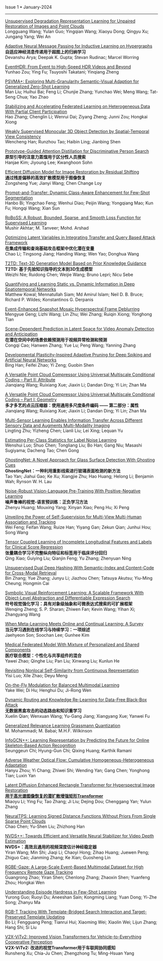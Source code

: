 Issue 1 • January-2024


---



[Unsupervised Degradation Representation Learning for Unpaired Restoration of Images and Point Clouds](https://ieeexplore.ieee.org/document/10738507/)  
Longguang Wang;
Yulan Guo;
Yingqian Wang;
Xiaoyu Dong;
Qingyu Xu;
Jungang Yang;
Wei An

[Adaptive Neural Message Passing for Inductive Learning on Hypergraphs](https://ieeexplore.ieee.org/document/10612216/)  
**自适应神经消息传递用于超图上的归纳学习**  
Devanshu Arya;
Deepak K. Gupta;
Stevan Rudinac;
Marcel Worring


[EventHDR: From Event to High-Speed HDR Videos and Beyond](https://ieeexplore.ieee.org/document/10713104/)  
Yunhao Zou;
Ying Fu;
Tsuyoshi Takatani;
Yinqiang Zheng

 
[PSVMA+: Exploring Multi-Granularity Semantic-Visual Adaption for Generalized Zero-Shot Learning](https://ieeexplore.ieee.org/document/10693541/)  
Man Liu;
Huihui Bai;
Feng Li;
Chunjie Zhang;
Yunchao Wei;
Meng Wang;
Tat-Seng Chua;
Yao Zhao



[Stabilizing and Accelerating Federated Learning on Heterogeneous Data With Partial Client Participation](https://ieeexplore.ieee.org/document/10696955/)  
Hao Zhang;
Chenglin Li;
Wenrui Dai;
Ziyang Zheng;
Junni Zou;
Hongkai Xiong



[Weakly Supervised Monocular 3D Object Detection by Spatial-Temporal View Consistency](https://ieeexplore.ieee.org/document/10689672/)  
Wencheng Han;
Runzhou Tao;
Haibin Ling;
Jianbing Shen


[Prototype-Guided Attention Distillation for Discriminative Person Search](https://ieeexplore.ieee.org/document/10681282/)  
**原型引导的注意力蒸馏用于区分性人员搜索**  
Hanjae Kim;
Jiyoung Lee;
Kwanghoon Sohn


[Efficient Diffusion Model for Image Restoration by Residual Shifting](https://ieeexplore.ieee.org/document/10681246/)  
**通过残差偏移的高效扩散模型用于图像恢复**  
Zongsheng Yue;
Jianyi Wang;
Chen Change Loy


[Prompt-and-Transfer: Dynamic Class-Aware Enhancement for Few-Shot Segmentation](https://ieeexplore.ieee.org/document/10681253/)  
Hanbo Bi;
Yingchao Feng;
Wenhui Diao;
Peijin Wang;
Yongqiang Mao;
Kun Fu;
Hongqi Wang;
Xian Sun


[RoBoSS: A Robust, Bounded, Sparse, and Smooth Loss Function for Supervised Learning](https://ieeexplore.ieee.org/document/10685140/)  
Mushir Akhtar;
M. Tanveer;
Mohd. Arshad


[Optimizing Latent Variables in Integrating Transfer and Query Based Attack Framework](https://ieeexplore.ieee.org/document/10681296/)  
**在集成传输和查询基础攻击框架中优化潜在变量**  
Chao Li;
Tingsong Jiang;
Handing Wang;
Wen Yao;
Donghua Wang


[T2TD: Text-3D Generation Model Based on Prior Knowledge Guidance](https://ieeexplore.ieee.org/document/10684147/)  
**T2TD: 基于先验知识指导的文本到3D生成模型**   
Weizhi Nie;
Ruidong Chen;
Weijie Wang;
Bruno Lepri;
Nicu Sebe


[Quantifying and Learning Static vs. Dynamic Information in Deep Spatiotemporal Networks](https://ieeexplore.ieee.org/document/10682100/)  
Matthew Kowal;
Mennatullah Siam;
Md Amirul Islam;
Neil D. B. Bruce;
Richard P. Wildes;
Konstantinos G. Derpanis


[Event-Enhanced Snapshot Mosaic Hyperspectral Frame Deblurring](https://ieeexplore.ieee.org/document/10684998/)  
Mengyue Geng;
Lizhi Wang;
Lin Zhu;
Wei Zhang;
Ruiqin Xiong;
Yonghong Tian



[Scene-Dependent Prediction in Latent Space for Video Anomaly Detection and Anticipation](https://ieeexplore.ieee.org/document/10681297/)  
**在潜在空间中的场景依赖预测用于视频异常检测和预测**  
Congqi Cao;
Hanwen Zhang;
Yue Lu;
Peng Wang;
Yanning Zhang


[Developmental Plasticity-Inspired Adaptive Pruning for Deep Spiking and Artificial Neural Networks](https://ieeexplore.ieee.org/document/10691937/)  
Bing Han;
Feifei Zhao;
Yi Zeng;
Guobin Shen


[A Versatile Point Cloud Compressor Using Universal Multiscale Conditional Coding – Part II: Attribute](https://ieeexplore.ieee.org/document/10682566/)  
Jianqiang Wang;
Ruixiang Xue;
Jiaxin Li;
Dandan Ding;
Yi Lin;
Zhan Ma


[A Versatile Point Cloud Compressor Using Universal Multiscale Conditional Coding – Part I: Geometry](https://ieeexplore.ieee.org/document/10682571/)  
**多才多艺的点云压缩器：使用通用多尺度条件编码 —— 第二部分：属性**  
Jianqiang Wang;
Ruixiang Xue;
Jiaxin Li;
Dandan Ding;
Yi Lin;
Zhan Ma


[Multi-Sensor Learning Enables Information Transfer Across Different Sensory Data and Augments Multi-Modality Imaging](https://ieeexplore.ieee.org/document/10685142/)  
Lingting Zhu;
Yizheng Chen;
Lianli Liu;
Lei Xing;
Lequan Yu


[Estimating Per-Class Statistics for Label Noise Learning](https://ieeexplore.ieee.org/document/10689264/)  
Wenshui Luo;
Shuo Chen;
Tongliang Liu;
Bo Han;
Gang Niu;
Masashi Sugiyama;
Dacheng Tao;
Chen Gong


[GhostingNet: A Novel Approach for Glass Surface Detection With Ghosting Cues](https://ieeexplore.ieee.org/document/10684046/)  
**GhostingNet：一种利用重影线索进行玻璃表面检测的新方法**   
Tao Yan;
Jiahui Gao;
Ke Xu;
Xiangjie Zhu;
Hao Huang;
Helong Li;
Benjamin Wah;
Rynson W. H. Lau


[Noise-Robust Vision-Language Pre-Training With Positive-Negative Learning](https://ieeexplore.ieee.org/document/10684058/)  
**噪声鲁棒的视觉-语言预训练：正负学习方法**   
Zhenyu Huang;
Mouxing Yang;
Xinyan Xiao;
Peng Hu;
Xi Peng


[Unveiling the Power of Self-Supervision for Multi-View Multi-Human Association and Tracking](https://ieeexplore.ieee.org/document/10684138/)  
Wei Feng;
Feifan Wang;
Ruize Han;
Yiyang Gan;
Zekun Qian;
Junhui Hou;
Song Wang


[Tensor Coupled Learning of Incomplete Longitudinal Features and Labels for Clinical Score Regression](https://ieeexplore.ieee.org/document/10700983/)  
**张量耦合学习不完整纵向特征和标签用于临床评分回归**   
Qing Xiao;
Guiying Liu;
Qianjin Feng;
Yu Zhang;
Zhenyuan Ning


[Unsupervised Dual Deep Hashing With Semantic-Index and Content-Code for Cross-Modal Retrieval](https://ieeexplore.ieee.org/document/10689647/)  
Bin Zhang;
Yue Zhang;
Junyu Li;
Jiazhou Chen;
Tatsuya Akutsu;
Yiu-Ming Cheung;
Hongmin Cai



[Symbolic Visual Reinforcement Learning: A Scalable Framework With Object-Level Abstraction and Differentiable Expression Search](https://ieeexplore.ieee.org/document/10694733/)  
**符号视觉强化学习：具有对象级抽象和可微表达式搜索的可扩展框架**   
Wenqing Zheng;
S. P. Sharan;
Zhiwen Fan;
Kevin Wang;
Yihan Xi;
Zhangyang Wang


[When Meta-Learning Meets Online and Continual Learning: A Survey](https://ieeexplore.ieee.org/document/10684017/)  
**当元学习遇到在线学习与持续学习：一项综述**   
Jaehyeon Son;
Soochan Lee;
Gunhee Kim


[Medical Federated Model With Mixture of Personalized and Shared Components](https://ieeexplore.ieee.org/document/10697408/)  
**医疗联合模型：个性化与共享组件的混合**   
Yawei Zhao;
Qinghe Liu;
Pan Liu;
Xinwang Liu;
Kunlun He


[Revisiting Nonlocal Self-Similarity from Continuous Representation](https://ieeexplore.ieee.org/document/10684569/)  
Yisi Luo;
Xile Zhao;
Deyu Meng



[On-the-Fly Modulation for Balanced Multimodal Learning](https://ieeexplore.ieee.org/document/10694738/)  
Yake Wei;
Di Hu;
Henghui Du;
Ji-Rong Wen


[Dynamic Routing and Knowledge Re-Learning for Data-Free Black-Box Attack](https://ieeexplore.ieee.org/document/10697391/)  
**无数据黑盒攻击的动态路由和知识重学习**   
Xuelin Qian;
Wenxuan Wang;
Yu-Gang Jiang;
Xiangyang Xue;
Yanwei Fu


[Generalized Relevance Learning Grassmann Quantization](https://ieeexplore.ieee.org/document/10689384/)  
M. Mohammadi;
M. Babai;
M.H.F. Wilkinson



[InfoGCN++: Learning Representation by Predicting the Future for Online Skeleton-Based Action Recognition](https://ieeexplore.ieee.org/document/10694798/)  
Seunggeun Chi;
Hyung-Gun Chi;
Qixing Huang;
Karthik Ramani


[Adverse Weather Optical Flow: Cumulative Homogeneous-Heterogeneous Adaptation](https://ieeexplore.ieee.org/document/10689387/)  
Hanyu Zhou;
Yi Chang;
Zhiwei Shi;
Wending Yan;
Gang Chen;
Yonghong Tian;
Luxin Yan



[Latent Diffusion Enhanced Rectangle Transformer for Hyperspectral Image Restoration](https://ieeexplore.ieee.org/document/10713101/)  
**[用于高光谱图像恢复的潜扩散增强矩形Transformer](https://mp.weixin.qq.com/s/POk1nlGLvjhJ6Zg2n1tJAA)**  
Miaoyu Li;
Ying Fu;
Tao Zhang;
Ji Liu;
Dejing Dou;
Chenggang Yan;
Yulun Zhang


[NeuralTPS: Learning Signed Distance Functions Without Priors From Single Sparse Point Clouds](https://ieeexplore.ieee.org/document/10707197/)  
Chao Chen;
Yu-Shen Liu;
Zhizhong Han


[NVDS++: Towards Efficient and Versatile Neural Stabilizer for Video Depth Estimation](https://ieeexplore.ieee.org/document/10707178/)  
**NVDS+：高效且通用的视频深度估计神经稳定器**   
Yiran Wang;
Min Shi;
Jiaqi Li;
Chaoyi Hong;
Zihao Huang;
Juewen Peng;
Zhiguo Cao;
Jianming Zhang;
Ke Xian;
Guosheng Lin



[RGBE-Gaze: A Large-Scale Event-Based Multimodal Dataset for High Frequency Remote Gaze Tracking](https://ieeexplore.ieee.org/document/10706089/)  
Guangrong Zhao;
Yiran Shen;
Chenlong Zhang;
Zhaoxin Shen;
Yuanfeng Zhou;
Hongkai Wen


[Understanding Episode Hardness in Few-Shot Learning](https://ieeexplore.ieee.org/document/10707331/)  
Yurong Guo;
Ruoyi Du;
Aneeshan Sain;
Kongming Liang;
Yuan Dong;
Yi-Zhe Song;
Zhanyu Ma



[RGB-T Tracking With Template-Bridged Search Interaction and Target-Preserved Template Updating](https://ieeexplore.ieee.org/document/10706882/)  
Bo Li;
Fengguang Peng;
Tianrui Hui;
Xiaoming Wei;
Xiaolin Wei;
Lijun Zhang;
Hang Shi;
Si Liu


[V2X-ViTv2: Improved Vision Transformers for Vehicle-to-Everything Cooperative Perception](https://ieeexplore.ieee.org/document/10715696/)  
**V2X-ViTv2: 改进的视觉Transformer用于车联网协同感知**   
Runsheng Xu;
Chia-Ju Chen;
Zhengzhong Tu;
Ming-Hsuan Yang
